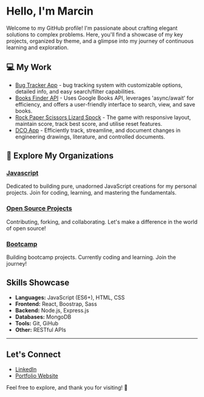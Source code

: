 # Hello, I'm Marcin

  Welcome to my GitHub profile! I'm passionate about crafting elegant solutions to complex problems. Here, you'll find a showcase of my key projects, organized by theme, and a glimpse into my journey of continuous learning and exploration.

## 💻 My Work 
- [Bug Tracker App](https://github.com/martindocs/bug-tracker-public) - bug tracking system with customizable options, detailed info, and easy search/filter capabilities. 
- [Books Finder API](https://github.com/martindocs/book-finder) - Uses Google Books API, leverages 'async/await' for efficiency, and offers a user-friendly interface to search, view, and save books.
- [Rock Paper Scissors Lizard Spock](https://github.com/martindocs/rock-paper-scissors-lizard-spock) - The game with responsive layout, maintain score, track best score, and utilise reset features.
- [DCO App](https://github.com/martindocs/bug-tracker-public) - Efficiently track, streamline, and document changes in engineering drawings, literature, and controlled documents.

## 📕 Explore My Organizations

### [Javascript](https://github.com/martindocs-javascript)

Dedicated to building pure, unadorned JavaScript creations for my personal projects. Join for coding, learning, and mastering the fundamentals.

### [Open Source Projects](https://github.com/martindocs-contributions)

Contributing, forking, and collaborating. Let's make a difference in the world of open source!

### [Bootcamp](https://github.com/martindocs-bootcamp)

Building bootcamp projects. Currently coding and learning. Join the journey!


## Skills Showcase

- **Languages:** JavaScript (ES6+), HTML, CSS
- **Frontend:** React, Boostrap, Sass
- **Backend:** Node.js, Express.js
- **Databases:** MongoDB
- **Tools:** Git, GiHub
- **Other:** RESTful APIs

---

## Let's Connect

- [LinkedIn](https://www.linkedin.com/in/marcin-tatarski/)
- [Portfolio Website](https://marcin-tatarski.com/)

Feel free to explore, and thank you for visiting! 🌟
